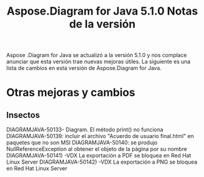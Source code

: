 ﻿---
title: Aspose.Diagram for Java 5.1.0 Notas de la versión
type: docs
weight: 90
url: /es/java/aspose-diagram-for-java-5-1-0-release-notes/
---
Aspose .Diagram for Java se actualizó a la versión 5.1.0 y nos complace anunciar que esta versión trae nuevas mejoras útiles.
La siguiente es una lista de cambios en esta versión de Aspose.Diagram for Java.
# **Otras mejoras y cambios**
## **Insectos**
DIAGRAMJAVA-50133- Diagram. El método print() no funciona
DIAGRAMJAVA-50139: incluir el archivo "Acuerdo de usuario final.html" en paquetes que no son MSI
DIAGRAMJAVA-50140: se produjo NullReferenceException al obtener el objeto de la página por su nombre
DIAGRAMJAVA-50141) -VDX La exportación a PDF se bloquea en Red Hat Linux Server
DIAGRAMJAVA-50142) -VDX La exportación a PNG se bloquea en Red Hat Linux Server
